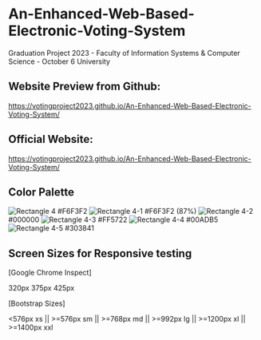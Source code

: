# An-Enhanced-Web-Based-Electronic-Voting-System
Graduation Project 2023 - Faculty of Information Systems &amp; Computer Science - October 6 University

## Website Preview from Github: 
https://votingproject2023.github.io/An-Enhanced-Web-Based-Electronic-Voting-System/

## Official Website: 
https://votingproject2023.github.io/An-Enhanced-Web-Based-Electronic-Voting-System/

## Color Palette

![Rectangle 4](https://user-images.githubusercontent.com/125684387/221248509-902c86a8-1f46-4a6d-ba9f-3851def3716b.png) #F6F3F2
![Rectangle 4-1](https://user-images.githubusercontent.com/125684387/221248515-4eabc35d-c098-4d8c-b5c8-9be0de417f80.png) #F6F3F2 (87%)
![Rectangle 4-2](https://user-images.githubusercontent.com/125684387/221248527-e42244c1-6db6-4571-8392-d010fb2c1b70.png) #000000
![Rectangle 4-3](https://user-images.githubusercontent.com/125684387/221248530-04bf1442-f513-4e08-9672-3149c30fb732.png) #FF5722
![Rectangle 4-4](https://user-images.githubusercontent.com/125684387/221248535-903a9ff2-e787-4804-9bc2-7c17012cc1a3.png) #00ADB5
![Rectangle 4-5](https://user-images.githubusercontent.com/125684387/221249694-dbfe88aa-b63e-4776-a719-2a57f0cd457b.png) #303841

## Screen Sizes for Responsive testing
[Google Chrome Inspect]
  
  320px
  375px
  425px

[Bootstrap Sizes]
  
  <576px   xs || >=576px  sm || >=768px  md || >=992px  lg || >=1200px xl || >=1400px xxl 
